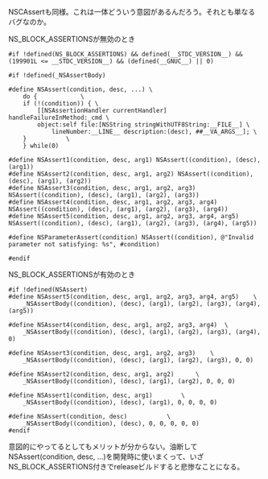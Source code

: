 NSCAssertも同様。これは一体どういう意図があるんだろう。それとも単なるバグなのか。

NS_BLOCK_ASSERTIONSが無効のとき

    #if !defined(NS_BLOCK_ASSERTIONS) && defined(__STDC_VERSION__) && (199901L <= __STDC_VERSION__) && (defined(__GNUC__) || 0)
    
    #if !defined(_NSAssertBody)
    
    #define NSAssert(condition, desc, ...) \
        do {			\
    	if (!(condition)) {	\
    	    [[NSAssertionHandler currentHandler] handleFailureInMethod:_cmd \
    		object:self file:[NSString stringWithUTF8String:__FILE__] \
    	    	lineNumber:__LINE__ description:(desc), ##__VA_ARGS__]; \
    	}			\
        } while(0)
    
    #define NSAssert1(condition, desc, arg1) NSAssert((condition), (desc), (arg1))
    #define NSAssert2(condition, desc, arg1, arg2) NSAssert((condition), (desc), (arg1), (arg2))
    #define NSAssert3(condition, desc, arg1, arg2, arg3) NSAssert((condition), (desc), (arg1), (arg2), (arg3))
    #define NSAssert4(condition, desc, arg1, arg2, arg3, arg4) NSAssert((condition), (desc), (arg1), (arg2), (arg3), (arg4))
    #define NSAssert5(condition, desc, arg1, arg2, arg3, arg4, arg5) NSAssert((condition), (desc), (arg1), (arg2), (arg3), (arg4), (arg5))
    
    #define NSParameterAssert(condition) NSAssert((condition), @"Invalid parameter not satisfying: %s", #condition)
    
    #endif

NS_BLOCK_ASSERTIONSが有効のとき

    #if !defined(NSAssert)
    #define NSAssert5(condition, desc, arg1, arg2, arg3, arg4, arg5)	\
        _NSAssertBody((condition), (desc), (arg1), (arg2), (arg3), (arg4), (arg5))
    
    #define NSAssert4(condition, desc, arg1, arg2, arg3, arg4)	\
        _NSAssertBody((condition), (desc), (arg1), (arg2), (arg3), (arg4), 0)
    
    #define NSAssert3(condition, desc, arg1, arg2, arg3)	\
        _NSAssertBody((condition), (desc), (arg1), (arg2), (arg3), 0, 0)
    
    #define NSAssert2(condition, desc, arg1, arg2)		\
        _NSAssertBody((condition), (desc), (arg1), (arg2), 0, 0, 0)

    #define NSAssert1(condition, desc, arg1)		\
        _NSAssertBody((condition), (desc), (arg1), 0, 0, 0, 0)
    
    #define NSAssert(condition, desc)			\
        _NSAssertBody((condition), (desc), 0, 0, 0, 0, 0)
    #endif

意図的にやってるとしてもメリットが分からない。油断してNSAssert(condition, desc, ...)を開発時に使いまくって、いざNS_BLOCK_ASSERTIONS付きでreleaseビルドすると悲惨なことになる。
